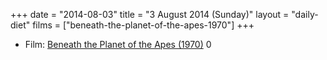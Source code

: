 +++
date = "2014-08-03"
title = "3 August 2014 (Sunday)"
layout = "daily-diet"
films = ["beneath-the-planet-of-the-apes-1970"]
+++

<ul>
<li class="entry films">Film: <a href="/films/beneath-the-planet-of-the-apes-1970">Beneath the Planet of the Apes (1970)</a> 0</li>
</ul>
